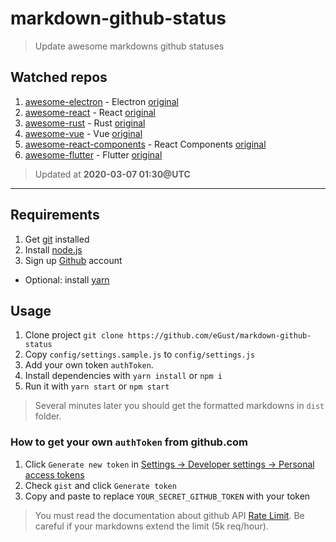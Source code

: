 # markdown-github-status

> Update awesome markdowns github statuses

## Watched repos

1. [awesome-electron](dist/sindresorhus/awesome-electron) - Electron [original](https://github.com/sindresorhus/awesome-electron)
1. [awesome-react](dist/enaqx/awesome-react) - React [original](https://github.com/enaqx/awesome-react)
1. [awesome-rust](dist/rust-unofficial/awesome-rust) - Rust [original](https://github.com/rust-unofficial/awesome-rust)
1. [awesome-vue](dist/vuejs/awesome-vue) - Vue [original](https://github.com/vuejs/awesome-vue)
1. [awesome-react-components](dist/brillout/awesome-react-components) - React Components [original](https://github.com/brillout/awesome-react-components)
1. [awesome-flutter](dist/Solido/awesome-flutter) - Flutter [original](https://github.com/Solido/awesome-flutter)

> Updated at **2020-03-07 01:30@UTC**

---

## Requirements

1. Get [git](https://git-scm.com/) installed
1. Install [node.js](https://nodejs.org)
1. Sign up [Github](https://github.com) account

* Optional: install [yarn](https://yarnpkg.com)

## Usage

1. Clone project `git clone https://github.com/eGust/markdown-github-status`
1. Copy `config/settings.sample.js` to `config/settings.js`
1. Add your own token `authToken`.
1. Install dependencies with `yarn install` or `npm i`
1. Run it with `yarn start` or `npm start`

> Several minutes later you should get the formatted markdowns in `dist` folder.

### How to get your own `authToken` from github.com

1. Click `Generate new token` in [Settings -> Developer settings -> Personal access tokens](https://github.com/settings/tokens)
1. Check `gist` and click `Generate token`
1. Copy and paste to replace `YOUR_SECRET_GITHUB_TOKEN` with your token

> You must read the documentation about github API [Rate Limit](https://developer.github.com/v3/rate_limit/). Be careful if your markdowns extend the limit (5k req/hour).
